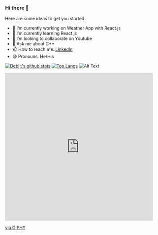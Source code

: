 ### Hi there 👋

Here are some ideas to get you started:

- 🔭 I’m currently working on Weather App with React.js
- 🌱 I’m currently learning React.js
- 👯 I’m looking to collaborate on Youtube
- 💬 Ask me about C++
- 📫 How to reach me: [LinkedIn](https://www.linkedin.com/in/debjit-pramanick-7a6a971b1/)
- 😄 Pronouns: He/His

[![Debjit's github stats](https://github-readme-stats.vercel.app/api?username=DebjitPramanick&show_icons=true&theme=radical)](https://github.com/DebjitPramanick/github-readme-stats)
[![Top Langs](https://github-readme-stats.vercel.app/api/top-langs/?username=DebjitPramanick&layout=compact&theme=radical)](https://github.com/DebjitPramanick/github-readme-stats)
![Alt Text](https://media.giphy.com/media/fwbzI2kV3Qrlpkh59e/source.gif)
<iframe src="https://giphy.com/embed/fwbzI2kV3Qrlpkh59e" width="480" height="480" frameBorder="0" class="giphy-embed" allowFullScreen></iframe><p><a href="https://giphy.com/stickers/dgitechart-it-coding-itechart-fwbzI2kV3Qrlpkh59e">via GIPHY</a></p>
